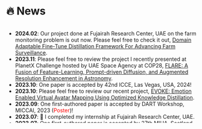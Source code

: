 # 🔥 News

<style>
  .scrollable {
    max-height: 260px; /* 设置最大高度 */
    overflow-y: scroll; /* 设置垂直滚动条 */
  }
</style>

<div class="scrollable">
  <ul>
    <li><strong>2024.02</strong>: Our project done at Fujairah Research Center, UAE on the farm monitoring problem is out now. Please feel free to check it out, <a href="https://arxiv.org/abs/2402.07059">Domain Adaptable Fine-Tune Distillation Framework For Advancing Farm Surveillance</a>.</li>
    <li><strong>2023.11</strong>: Please feel free to review the project I recently presented at PlanetX Challenge hosted by UAE Space Agency at COP28, <a href="https://arxiv.org/">FLARE: A Fusion of Feature-Learning, Prompt-driven Diffusion, and Augmented Resolution Enhancement in Astronomy</a>.</li>
    <li><strong>2023.10</strong>: One paper is accepted by 42nd ICCE, Las Vegas, USA, 2024!</li>
    <li><strong>2023.10</strong>: Please feel free to review our recent project, <a href="https://arxiv.org/abs/2401.06957">EVOKE: Emotion Enabled Virtual Avatar Mapping
    Using Optimized Knowledge Distillation</a>.</li>
    <li><strong>2023.09</strong>: One first-authored paper is accepted by DART Workshop, MICCAI, 2023 (<font color="red">Poster</font>)! </li>
    <li><strong>2023.07</strong>: 🎉 I completed my internship at Fujairah Research Center, UAE.</li>
    <li><strong>2023.07</strong>: One first-authored paper is accepted by 27th MIUA, Scotland, 2023 (<font color="red">Abstract</font>)! </li>
    <li><strong>2023.05</strong>: One first-authored paper is accepted by Epistemic AI Workshop, 39th UAI Conference, 2023 (<font color="red">Poster</font>)!</li>
    <li><strong>2022.10</strong>: Please feel free to review our accepted journal article on recommender systems and filter bubbles, <a href="https://doi.org/10.1002/widm.1512">Filter bubbles in recommender systems: Fact or Fallacy—A systematic review</a>.</li>
    <li><strong>2022.06</strong>: 🎉 I graduated from Aligarh Muslim University with First-Class Honours.</li>
    <!-- <li><strong>2023.02</strong>: One first-authored paper is accepted by DART Workshop, MICCAI, 2023! (<font color="red">Highlight; 2.5% acceptance rate </font>)!</li> -->
  </ul>
</div>




  

